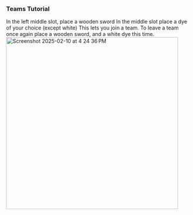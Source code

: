 
### Teams Tutorial

In the left middle slot, place a wooden sword
In the middle slot place a dye of your choice (except white)
This lets you join a team.
To leave a team once again place a wooden sword, and a white dye this time.
<img width="467" alt="Screenshot 2025-02-10 at 4 24 36 PM" src="https://github.com/user-attachments/assets/6932d884-900c-424f-b318-070c643a9f47" />





